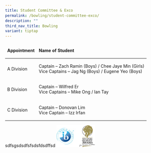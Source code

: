 ```yaml
---
title: Student Committee & Exco
permalink: /bowling/student-committee-exco/
description: ""
third_nav_title: Bowling
variant: tiptap
---
```

<table width="60%">
<thead>
<tr>
<td>
<p><strong>Appointment</strong></p>
</td>
<td>
<p><strong>Name of Student</strong></p>
</td>
</tr>
</thead>
<tbody>
<tr>
<td>
<p>A Division</p>
</td>
<td>
<p>Captain – Zach Ramin (Boys) / Chee Jaye Min (Girls)<br> Vice Captains – Jag Ng (Boys) / Eugene Yeo (Boys)</p>
</td>
</tr>
<tr>
<td>
<p>B Division</p>
</td>
<td>
<p>Captain – Wilfred Er<br> Vice Captains – Mike Ong / Ian Tay</p>
</td>
</tr>
<tr>
<td>
<p>C Division</p>
</td>
<td>
<p>Captain – Donovan Lim<br>Vice Captain – Izz Irfan</p>
</td>
</tr>
</tbody>
</table>
sdfsgsdsdfsfsdsfdsdffsd
<img src="/images/WorldSchool.jpg" style="width:25%">